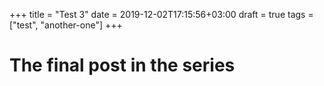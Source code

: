 +++
title = "Test 3"
date = 2019-12-02T17:15:56+03:00
draft = true
tags = ["test", "another-one"]
+++

# The final post in the series

